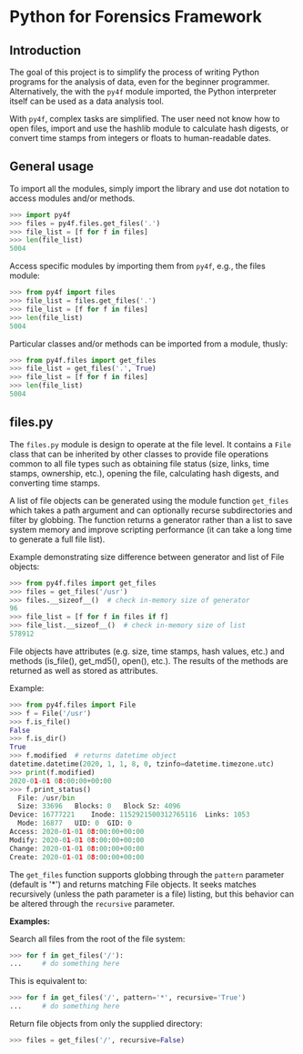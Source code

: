 # Python for Forensics Framework

## Introduction
The goal of this project is to simplify the process of writing Python programs 
for the analysis of data, even for the beginner programmer.  Alternatively, the 
with the `py4f` module imported, the Python interpreter itself can be used as a 
data analysis tool.

With `py4f`, complex tasks are simplified.  The user need not know how to open 
files, import and use the hashlib module to calculate hash digests, or convert 
time stamps from integers or floats to human-readable dates.

## General usage

To import all the modules, simply import the library and use dot notation to 
access modules and/or methods.
```python
>>> import py4f
>>> files = py4f.files.get_files('.')
>>> file_list = [f for f in files]
>>> len(file_list)
5004
```

Access specific modules by importing them from `py4f`, e.g., the files module:

```python
>>> from py4f import files
>>> file_list = files.get_files('.')
>>> file_list = [f for f in files]
>>> len(file_list)
5004
```

Particular classes and/or methods can be imported from a module, thusly:

```python
>>> from py4f.files import get_files
>>> file_list = get_files('.', True)
>>> file_list = [f for f in files]
>>> len(file_list)
5004
```

## files.py

The `files.py` module is design to operate at the file level.  It contains a 
`File` class that can be inherited by other classes to provide file 
operations common to all file types such as obtaining file status (size, links, 
time stamps, ownership, etc.), opening the file, calculating hash digests, and 
converting time stamps.

A list of file objects can be generated using the module function `get_files` 
which takes a path argument and can optionally recurse subdirectories and 
filter by globbing.  The function returns a generator rather than a list to 
save system memory and improve scripting performance (it can take a long time 
to generate a full file list).
 
Example demonstrating size difference between generator and list of File
objects:

```python
>>> from py4f.files import get_files
>>> files = get_files('/usr')
>>> files.__sizeof__()  # check in-memory size of generator
96
>>> file_list = [f for f in files if f]
>>> file_list.__sizeof__()  # check in-memory size of list
578912

```

File objects have attributes (e.g. size, time stamps, hash values, etc.) and 
methods (is_file(), get_md5(), open(), etc.).  The results of the methods are
returned as well as stored as attributes.

Example:
  
```python
>>> from py4f.files import File
>>> f = File('/usr')
>>> f.is_file()
False
>>> f.is_dir()
True
>>> f.modified  # returns datetime object
datetime.datetime(2020, 1, 1, 8, 0, tzinfo=datetime.timezone.utc)
>>> print(f.modified)
2020-01-01 08:00:00+00:00
>>> f.print_status()
  File: /usr/bin
  Size: 33696	Blocks: 0	Block Sz: 4096
Device: 16777221	Inode: 1152921500312765116	Links: 1053
  Mode: 16877	UID: 0	GID: 0
Access: 2020-01-01 08:00:00+00:00
Modify: 2020-01-01 08:00:00+00:00
Change: 2020-01-01 08:00:00+00:00
Create: 2020-01-01 08:00:00+00:00
```

The `get_files` function supports globbing through the `pattern` parameter
(default is '*') and returns matching File objects.  It seeks matches
recursively (unless the path parameter is a file) listing, but this behavior 
can be altered through the `recursive` parameter.

**Examples:**

Search all files from the root of the file system:
```python
>>> for f in get_files('/'):
...     # do something here
```

This is equivalent to:

```python
>>> for f in get_files('/', pattern='*', recursive='True')
...     # do something here
```

Return file objects from only the supplied directory:

```python
>>> files = get_files('/', recursive=False)
```